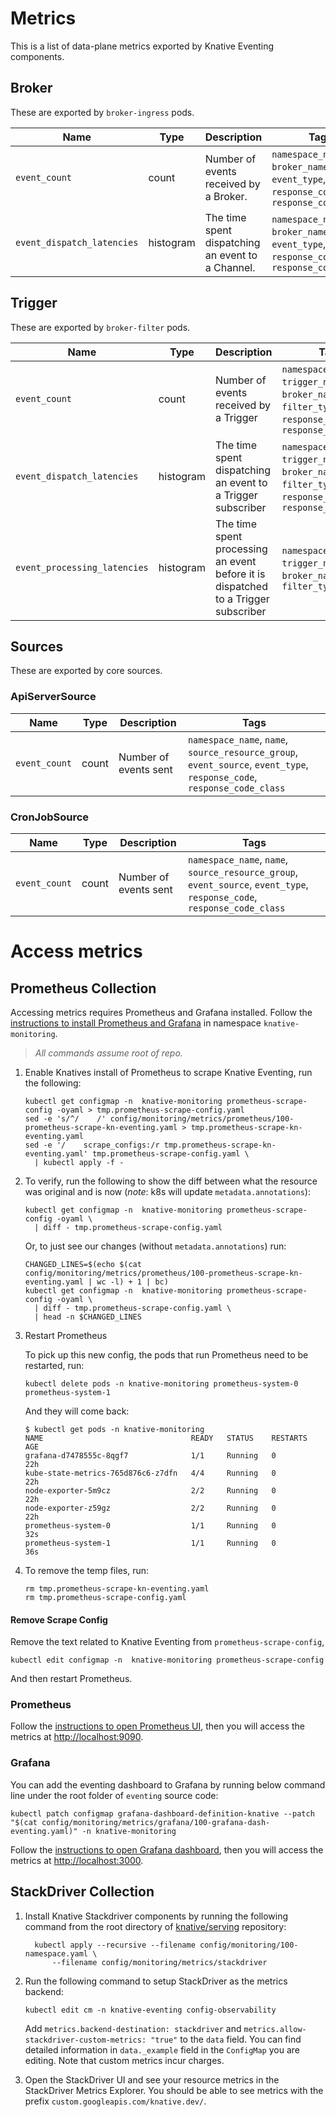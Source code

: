 # Metrics

This is a list of data-plane metrics exported by Knative Eventing components.

## Broker

These are exported by `broker-ingress` pods.

| Name                       | Type      | Description                                       | Tags                                                                                                  |
| -------------------------- | --------- | ------------------------------------------------- | ----------------------------------------------------------------------------------------------------- |
| `event_count`              | count     | Number of events received by a Broker.            | `namespace_name`, `broker_name`, `event_type`, `response_code`, `response_code_class` |
| `event_dispatch_latencies` | histogram | The time spent dispatching an event to a Channel. | `namespace_name`, `broker_name`, `event_type`, `response_code`, `response_code_class` |

## Trigger

These are exported by `broker-filter` pods.

| Name                         | Type      | Description                                                                        | Tags                                                                                                                    |
| ---------------------------- | --------- | ---------------------------------------------------------------------------------- | ----------------------------------------------------------------------------------------------------------------------- |
| `event_count`                | count     | Number of events received by a Trigger                                             | `namespace_name`, `trigger_name`, `broker_name`, `filter_type`, `response_code`, `response_code_class` |
| `event_dispatch_latencies`   | histogram | The time spent dispatching an event to a Trigger subscriber                        | `namespace_name`, `trigger_name`, `broker_name`, `filter_type`, `response_code`, `response_code_class` |
| `event_processing_latencies` | histogram | The time spent processing an event before it is dispatched to a Trigger subscriber | `namespace_name`, `trigger_name`, `broker_name`, `filter_type`                                         |

## Sources

These are exported by core sources.

### ApiServerSource

| Name          | Type  | Description           | Tags                                                                                                                           |
| ------------- | ----- | --------------------- | ------------------------------------------------------------------------------------------------------------------------------ |
| `event_count` | count | Number of events sent | `namespace_name`, `name`, `source_resource_group`, `event_source`, `event_type`, `response_code`, `response_code_class` |

### CronJobSource

| Name          | Type  | Description           | Tags                                                                                                                           |
| ------------- | ----- | --------------------- | ------------------------------------------------------------------------------------------------------------------------------ |
| `event_count` | count | Number of events sent | `namespace_name`, `name`, `source_resource_group`, `event_source`, `event_type`, `response_code`, `response_code_class` |

# Access metrics

## Prometheus Collection

Accessing metrics requires Prometheus and Grafana installed. Follow the
[instructions to install Prometheus and Grafana](https://github.com/knative/docs/blob/master/docs/serving/installing-logging-metrics-traces.md)
in namespace `knative-monitoring`.

> _All commands assume root of repo._

1. Enable Knatives install of Prometheus to scrape Knative Eventing, run the
   following:

   ```shell
   kubectl get configmap -n  knative-monitoring prometheus-scrape-config -oyaml > tmp.prometheus-scrape-config.yaml
   sed -e 's/^/    /' config/monitoring/metrics/prometheus/100-prometheus-scrape-kn-eventing.yaml > tmp.prometheus-scrape-kn-eventing.yaml
   sed -e '/    scrape_configs:/r tmp.prometheus-scrape-kn-eventing.yaml' tmp.prometheus-scrape-config.yaml \
     | kubectl apply -f -
   ```

2. To verify, run the following to show the diff between what the resource was
   original and is now (_note_: k8s will update `metadata.annotations`):

   ```shell
   kubectl get configmap -n  knative-monitoring prometheus-scrape-config -oyaml \
     | diff - tmp.prometheus-scrape-config.yaml
   ```

   Or, to just see our changes (without `metadata.annotations`) run:

   ```shell
   CHANGED_LINES=$(echo $(cat config/monitoring/metrics/prometheus/100-prometheus-scrape-kn-eventing.yaml | wc -l) + 1 | bc)
   kubectl get configmap -n  knative-monitoring prometheus-scrape-config -oyaml \
     | diff - tmp.prometheus-scrape-config.yaml \
     | head -n $CHANGED_LINES
   ```

3. Restart Prometheus

   To pick up this new config, the pods that run Prometheus need to be
   restarted, run:

   ```shell
   kubectl delete pods -n knative-monitoring prometheus-system-0 prometheus-system-1
   ```

   And they will come back:

   ```shell
   $ kubectl get pods -n knative-monitoring
   NAME                                 READY   STATUS    RESTARTS   AGE
   grafana-d7478555c-8qgf7              1/1     Running   0          22h
   kube-state-metrics-765d876c6-z7dfn   4/4     Running   0          22h
   node-exporter-5m9cz                  2/2     Running   0          22h
   node-exporter-z59gz                  2/2     Running   0          22h
   prometheus-system-0                  1/1     Running   0          32s
   prometheus-system-1                  1/1     Running   0          36s
   ```

4. To remove the temp files, run:

   ```shell
   rm tmp.prometheus-scrape-kn-eventing.yaml
   rm tmp.prometheus-scrape-config.yaml
   ```

#### Remove Scrape Config

Remove the text related to Knative Eventing from `prometheus-scrape-config`,

```shell
kubectl edit configmap -n  knative-monitoring prometheus-scrape-config
```

And then restart Prometheus.

### Prometheus

Follow the
[instructions to open Prometheus UI](https://github.com/knative/docs/blob/master/docs/serving/accessing-metrics.md#prometheus),
then you will access the metrics at
[http://localhost:9090](http://localhost:9090).

### Grafana

You can add the eventing dashboard to Grafana by running below command line
under the root folder of `eventing` source code:

```
kubectl patch configmap grafana-dashboard-definition-knative --patch "$(cat config/monitoring/metrics/grafana/100-grafana-dash-eventing.yaml)" -n knative-monitoring
```

Follow the
[instructions to open Grafana dashboard](https://github.com/knative/docs/blob/master/docs/serving/accessing-metrics.md#grafana),
then you will access the metrics at
[http://localhost:3000](http://localhost:3000).

## StackDriver Collection

1.  Install Knative Stackdriver components by running the following command from
    the root directory of [knative/serving](https://github.com/knative/serving)
    repository:

    ```shell
      kubectl apply --recursive --filename config/monitoring/100-namespace.yaml \
          --filename config/monitoring/metrics/stackdriver
    ```

1.  Run the following command to setup StackDriver as the metrics backend:

    ```
    kubectl edit cm -n knative-eventing config-observability
    ```

    Add `metrics.backend-destination: stackdriver` and
    `metrics.allow-stackdriver-custom-metrics: "true"` to the `data` field. You
    can find detailed information in `data._example` field in the `ConfigMap`
    you are editing. Note that custom metrics incur charges.

1.  Open the StackDriver UI and see your resource metrics in the StackDriver
    Metrics Explorer. You should be able to see metrics with the prefix
    `custom.googleapis.com/knative.dev/`.
